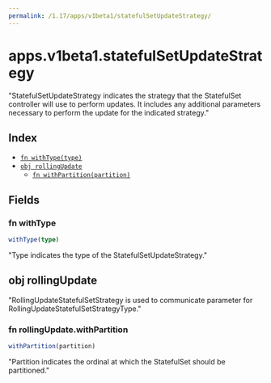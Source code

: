 ```yaml
---
permalink: /1.17/apps/v1beta1/statefulSetUpdateStrategy/
---
```


# apps.v1beta1.statefulSetUpdateStrategy

"StatefulSetUpdateStrategy indicates the strategy that the StatefulSet controller will use to perform updates. It includes any additional parameters necessary to perform the update for the indicated strategy."

## Index

* [`fn withType(type)`](#fn-withtype)
* [`obj rollingUpdate`](#obj-rollingupdate)
  * [`fn withPartition(partition)`](#fn-rollingupdatewithpartition)

## Fields

### fn withType

```ts
withType(type)
```

"Type indicates the type of the StatefulSetUpdateStrategy."

## obj rollingUpdate

"RollingUpdateStatefulSetStrategy is used to communicate parameter for RollingUpdateStatefulSetStrategyType."

### fn rollingUpdate.withPartition

```ts
withPartition(partition)
```

"Partition indicates the ordinal at which the StatefulSet should be partitioned."